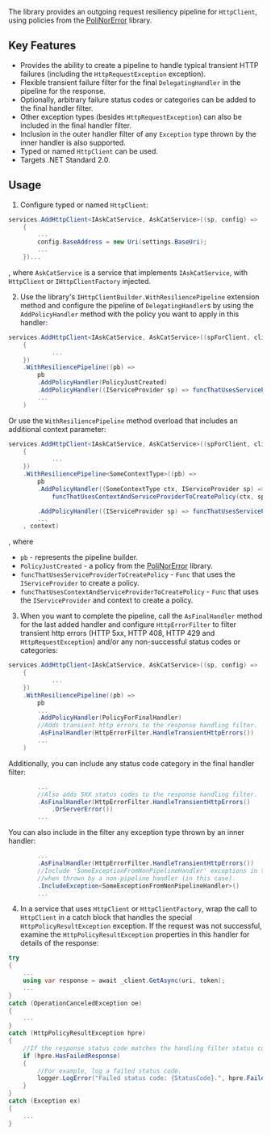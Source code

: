 The library provides an outgoing request resiliency pipeline for `HttpClient`, using policies from the [PoliNorError](https://github.com/kolan72/PoliNorError) library.

## Key Features

- Provides the ability to create a pipeline to handle typical transient HTTP failures (including the `HttpRequestException` exception).  
- Flexible transient failure filter for the final `DelegatingHandler` in the pipeline for the response.  
- Optionally, arbitrary failure status codes or categories can be added to the final handler filter.  
- Other exception types (besides `HttpRequestException`) can also be included in the final handler filter.  
- Inclusion in the outer handler filter of any `Exception` type thrown by the inner handler is also supported.  
- Typed or named `HttpClient` can be used.  
- Targets .NET Standard 2.0.  

## Usage

1. Configure  typed or named `HttpClient`:
```csharp
services.AddHttpClient<IAskCatService, AskCatService>((sp, config) =>
	{
		...
		config.BaseAddress = new Uri(settings.BaseUri);
		...
	})...
```
, where `AskCatService` is a service that implements `IAskCatService`, with `HttpClient` or `IHttpClientFactory` injected.

2. Use the library's `IHttpClientBuilder.WithResiliencePipeline` extension method and configure the pipeline of `DelegatingHandler`s by using the `AddPolicyHandler` method with the policy you want to apply in this handler:
```csharp
services.AddHttpClient<IAskCatService, AskCatService>((spForClient, client) =>
	{
			...
	})
	.WithResiliencePipeline((pb) => 
		pb
		.AddPolicyHandler(PolicyJustCreated)
		.AddPolicyHandler((IServiceProvider sp) => funcThatUsesServiceProviderToCreatePolicy(sp))
		...
	)
```
Or use the `WithResiliencePipeline` method overload that includes an additional context parameter:
```csharp
services.AddHttpClient<IAskCatService, AskCatService>((spForClient, client) =>
	{
			...
	})
	.WithResiliencePipeline<SomeContextType>((pb) => 
		pb
		.AddPolicyHandler((SomeContextType ctx, IServiceProvider sp) => 
			funcThatUsesContextAndServiceProviderToCreatePolicy(ctx, sp))

		.AddPolicyHandler((IServiceProvider sp) => funcThatUsesServiceProviderToCreatePolicy(sp))
		...
	, context)
```
, where   
- `pb` - represents the pipeline builder.
- `PolicyJustCreated` - a policy from the [PoliNorError](https://github.com/kolan72/PoliNorError) library.
- `funcThatUsesServiceProviderToCreatePolicy` - `Func` that uses the `IServiceProvider` to create a policy.  
- `funcThatUsesContextAndServiceProviderToCreatePolicy` - `Func` that uses the `IServiceProvider` and context to create a policy.  

3. When you want to complete the pipeline, call the `AsFinalHandler` method for the last added handler and configure `HttpErrorFilter` to filter transient http errors (HTTP 5xx, HTTP 408, HTTP 429 and `HttpRequestException`) and/or any non-successful status codes or categories:
```csharp
services.AddHttpClient<IAskCatService, AskCatService>((sp, config) =>
	{
			...
	})
	.WithResiliencePipeline((pb) => 
		pb
		...
		.AddPolicyHandler(PolicyForFinalHandler)
		//Adds transient http errors to the response handling filter.
		.AsFinalHandler(HttpErrorFilter.HandleTransientHttpErrors())
		...
	)
```
Additionally, you can include any status code category in the final handler filter:
```csharp
		...
		//Also adds 5XX status codes to the response handling filter.
		.AsFinalHandler(HttpErrorFilter.HandleTransientHttpErrors()
			.OrServerError())
		...

```
You can also include in the filter any exception type thrown by an inner handler:
```csharp
		...
		.AsFinalHandler(HttpErrorFilter.HandleTransientHttpErrors())
		//Include 'SomeExceptionFromNonPipelineHandler' exceptions in the filter 
		//when thrown by a non-pipeline handler (in this case).
		.IncludeException<SomeExceptionFromNonPipelineHandler>()
		...

```  

4. In a service that uses `HttpClient` or `HttpClientFactory`, wrap the call to `HttpClient` in a catch block that handles the special `HttpPolicyResultException` exception. 
If the request was not successful, examine the `HttpPolicyResultException` properties in this handler for details of the response:
```csharp
try
{
	...
	using var response = await _client.GetAsync(uri, token);
	...
}
catch (OperationCanceledException oe)
{
	...
}
catch (HttpPolicyResultException hpre)
{
	//If the response status code matches the handling filter status code:
	if (hpre.HasFailedResponse)
	{
		//For example, log a failed status code.
		logger.LogError("Failed status code: {StatusCode}.", hpre.FailedResponseData.StatusCode);
	}
}
catch (Exception ex)
{
	...
}
```

